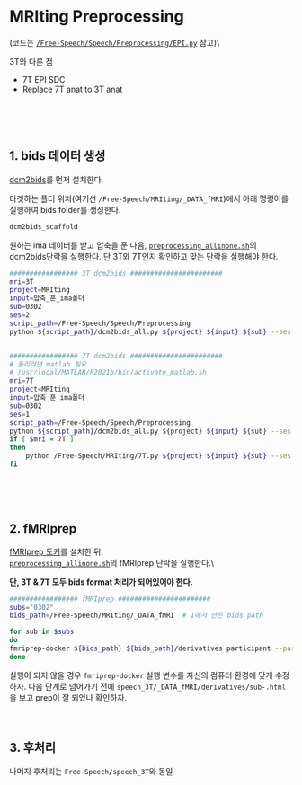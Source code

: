 # MRIting Preprocessing
(코드는 [`/Free-Speech/Speech/Preprocessing/EPI.py`](../Speech/Preprocessing/EPI.py) 참고)\

3T와 다른 점
- 7T EPI SDC 
- Replace 7T anat to 3T anat
<br/>
<br/>
<br/>

## 1. bids 데이터 생성
[dcm2bids](https://unfmontreal.github.io/Dcm2Bids/)를 먼저 설치한다.

타겟하는 폴더 위치(여기선 `/Free-Speech/MRIting/_DATA_fMRI`)에서 아래 명령어를 실행하여 bids folder를 생성한다.
```bash
dcm2bids_scaffold
```

원하는 ima 데이터를 받고 압축을 푼 다음, [`preprocessing_allinone.sh`](./preprocessing_allinone.sh)의 dcm2bids단락을 실행한다. 단 3T와 7T인지 확인하고 맞는 단락을 실행해야 한다.

```bash
################# 3T dcm2bids #######################
mri=3T
project=MRIting
input=압축_푼_ima폴더
sub=0302
ses=2
script_path=/Free-Speech/Speech/Preprocessing
python ${script_path}/dcm2bids_all.py ${project} ${input} ${sub} --ses ${ses}


################# 7T dcm2bids #######################
# 돌리려면 matlab 필요
# /usr/local/MATLAB/R2021b/bin/activate_matlab.sh
mri=7T
project=MRIting
input=압축_푼_ima폴더
sub=0302
ses=1
script_path=/Free-Speech/Speech/Preprocessing
python ${script_path}/dcm2bids_all.py ${project} ${input} ${sub} --ses ${ses}
if [ $mri = 7T ]
then
    python /Free-Speech/MRIting/7T.py ${project} ${input} ${sub} --ses ${ses}
fi
```

<br/>
<br/>
<br/>

## 2. fMRIprep
[fMRIprep 도커](https://fmriprep.org/en/stable/installation.html)를 설치한 뒤,\
[`preprocessing_allinone.sh`](./preprocessing_allinone.sh)의 fMRIprep 단락을 실행한다.\

__단, 3T & 7T 모두 bids format 처리가 되어있어야 한다.__


```bash
################# fMRIprep #######################
subs="0302"
bids_path=/Free-Speech/MRIting/_DATA_fMRI  # 1에서 만든 bids path

for sub in $subs
do
fmriprep-docker ${bids_path} ${bids_path}/derivatives participant --participant-label ${sub}  --fs-license-file ~/freesurfer/license.txt --skip_bids_validation --ignore slicetiming
done
```

실행이 되지 않을 경우 `fmriprep-docker` 실행 변수를 자신의 컴퓨터 환경에 맞게 수정하자.
다음 단계로 넘어가기 전에 `speech_3T/_DATA_fMRI/derivatives/sub-.html`을 보고 prep이 잘 되었나 확인하자.
<br/>
<br/>
<br/>

## 3. 후처리
나머지 후처리는 `Free-Speech/speech_3T`와 동일